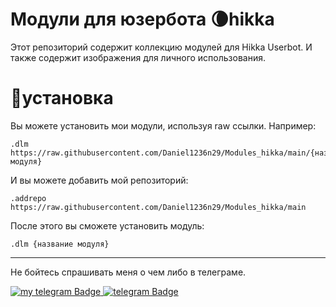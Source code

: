 # Модули для юзербота 🌘hikka
Этот репозиторий содержит коллекцию модулей для Hikka Userbot.
И также содержит изображения для личного использования.
# 💾установка
Вы можете установить мои модули, используя raw ссылки. Например: 
```
.dlm https://raw.githubusercontent.com/Daniel1236n29/Modules_hikka/main/{название модуля}
```
И вы можете добавить мой репозиторий:
```
.addrepo https://raw.githubusercontent.com/Daniel1236n29/Modules_hikka/main
```
После этого вы сможете установить модуль:
```
.dlm {название модуля}
```

___
Не бойтесь спрашивать меня о чем либо в телеграме.
<div id="badges">
  <a href="https://t.me/Daniel1236n">
    <img src="https://img.shields.io/badge/Me-telegram-%2326A5E4?style=flat&logo=Telegram&link=https%3A%2F%2Ft.me%2FDaniel1236n" alt="my telegram Badge"/>
  </a>
<a href="https://t.me/daniilmods">
    <img src="https://img.shields.io/badge/Channel-telegram-%2326A5E4?style=flat&logo=Telegram" alt="telegram Badge"/>
</a>
</div>
